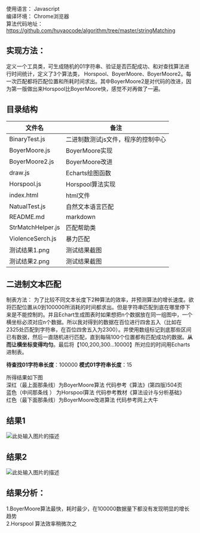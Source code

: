 ﻿使用语言： Javascript <br/>
编译环境： Chrome浏览器 <br/>
算法代码地址：https://github.com/huyaocode/algorithm/tree/master/stringMatching <br/>

## 实现方法：
定义一个工具类，可生成随机的01字符串、验证是否匹配成功、和对查找算法进行时间统计，定义了3个算法类， Horspool、BoyerMoore、BoyerMoore2。每一次匹配都将匹配位置和所耗时间求出。其中BoyerMoore2是对代码的改进，因为第一版做出来Horspool比BoyerMoore快，感觉不对再做了一遍。

## 目录结构
|文件名|备注|
| - | - |
| BinaryTest.js   |   二进制数测试js文件，程序的控制中心 | 
| BoyerMoore.js   |   BoyerMoore实现 | 
| BoyerMoore2.js    | BoyerMoore改进 | 
| draw.js           | Echarts绘图函数 | 
| Horspool.js       | Horspool算法实现 | 
| index.html        | html文件 | 
| NatualTest.js     | 自然文本语言匹配 | 
| README.md         | markdown | 
| StrMatchHelper.js | 匹配帮助类 | 
| ViolenceSerch.js  | 暴力匹配 | 
| 测试结果1.png      | 测试结果截图 | 
| 测试结果2.png      | 测试结果截图 | 

## 二进制文本匹配
制表方法：
为了比较不同文本长度下2种算法的效率，并预测算法的增长速度。欲将匹配位置从0到100000所消耗的时间都求出。但是字符串匹配到底在哪里停下来是不能控制的。并且Echart生成图表时如果想把n个数据放在同一组图中，一个横坐标必须对应n个数据。所以我对得到的数据在百位进行四舍五入（比如在2325处匹配到字符串，在百位四舍五入为2300）。并使用数组标记到底那些区间已有数据，然后一直随机进行匹配，直到每隔100个位置都有匹配成功的数据。**从而让横坐标变得均匀**。最后将【100,200,300...10000】所对应的时间用Echarts进制表。

**待查找01字符串长度**：100000
**模式01字符串长度**：15

所得结果如下图 <br/>
深红（最上面那条线）为BoyerMoore算法 	代码参考《算法》(第四版)504页 <br/>
蓝色（中间那条线 ）  为Horspool算法		代码参考教材《算法设计与分析基础》 <br/>
红色（最下面那条线）为BoyerMoore改进算法	代码参考网上大牛 <br/>


## 结果1
![此处输入图片的描述][1]
## 结果2
![此处输入图片的描述][2]
## 结果分析：
1.BoyerMoore算法最快，耗时最少，在100000数据量下都没有发现明显的增长趋势 <br/>
2.Horspool 算法效率稍微次之 <br/>


  [1]: https://raw.githubusercontent.com/huyaocode/algorithm/master/stringMatching/%E6%B5%8B%E8%AF%95%E7%BB%93%E6%9E%9C1.png
  [2]: https://raw.githubusercontent.com/huyaocode/algorithm/master/stringMatching/%E6%B5%8B%E8%AF%95%E7%BB%93%E6%9E%9C2.png